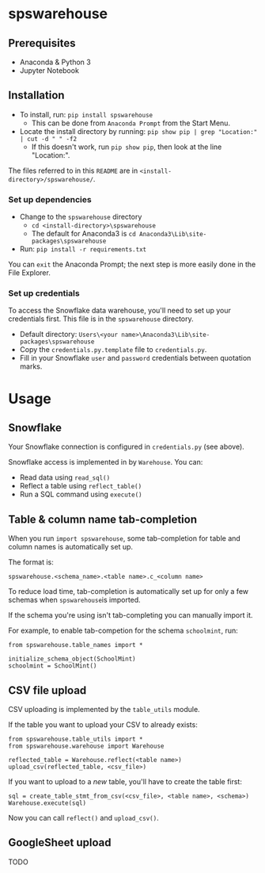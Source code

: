 # spswarehouse

## Prerequisites

- Anaconda & Python 3
- Jupyter Notebook

## Installation

- To install, run: `pip install spswarehouse`
    - This can be done from `Anaconda Prompt` from the Start Menu.
- Locate the install directory by running: `pip show pip | grep "Location:" | cut -d " " -f2`
    - If this doesn't work, run `pip show pip`, then look at the line "Location:".

The files referred to in this `README` are in `<install-directory>/spswarehouse/`.

### Set up dependencies

- Change to the `spswarehouse` directory
    - `cd <install-directory>\spswarehouse`
    - The default for Anaconda3 is `cd Anaconda3\Lib\site-packages\spswarehouse`
- Run: `pip install -r requirements.txt`

You can `exit` the Anaconda Prompt; the next step is more easily done in the File Explorer.

### Set up credentials

To access the Snowflake data warehouse, you'll need to set up your credentials first. This file is in the
`spswarehouse` directory.

- Default directory: `Users\<your name>\Anaconda3\Lib\site-packages\spswarehouse`
- Copy the `credentials.py.template` file to `credentials.py`.
- Fill in your Snowflake `user` and `password`  credentials between quotation marks.

# Usage

## Snowflake

Your Snowflake connection is configured in `credentials.py` (see above).

Snowflake access is implemented in by `Warehouse`. You can:
- Read data using `read_sql()`
- Reflect a table using `reflect_table()`
- Run a SQL command using `execute()`

## Table & column name tab-completion

When you run `import spswarehouse`, some tab-completion for table and column names is automatically set up.

The format is:

```
spswarehouse.<schema_name>.<table name>.c_<column name>
```

To reduce load time, tab-completion is automatically set up for only a few schemas when `spswarehouse`is imported.

If the schema you're using isn't tab-completing you can manually import it.

For example, to enable tab-competion for the schema `schoolmint`, run:

```
from spswarehouse.table_names import *

initialize_schema_object(SchoolMint)
schoolmint = SchoolMint()
```

## CSV file upload

CSV uploading is implemented by the `table_utils` module.

If the table you want to upload your CSV to already exists:

```
from spswarehouse.table_utils import *
from spswarehouse.warehouse import Warehouse

reflected_table = Warehouse.reflect(<table name>)
upload_csv(reflected_table, <csv_file>)
```

If you want to upload to a *new* table, you'll have to create the table first:

```
sql = create_table_stmt_from_csv(<csv_file>, <table name>, <schema>)
Warehouse.execute(sql)
```

 Now you can call `reflect()` and `upload_csv()`.

 ## GoogleSheet upload

TODO

